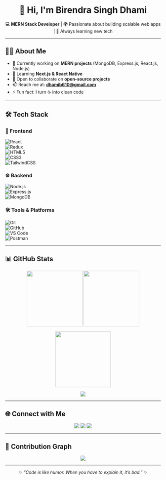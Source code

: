 <h1 align="center">👋 Hi, I'm Birendra Singh Dhami</h1>

<p align="center">
💻 <b>MERN Stack Developer</b> | 🌍 Passionate about building scalable web apps | 🚀 Always learning new tech
</p>

---

## 🧑‍💻 About Me  
- 🔭 Currently working on **MERN projects** (MongoDB, Express.js, React.js, Node.js)  
- 🌱 Learning **Next.js & React Native**  
- 👯 Open to collaborate on **open-source projects**  
- 📫 Reach me at: **dhamib610@gmail.com**  
- ⚡ Fun fact: I turn ☕ into clean code  

---

## 🛠️ Tech Stack  

### 🚀 Frontend  
![React](https://img.shields.io/badge/-React-61DAFB?style=for-the-badge&logo=react&logoColor=000)  
![Redux](https://img.shields.io/badge/-Redux-764ABC?style=for-the-badge&logo=redux&logoColor=white)  
![HTML5](https://img.shields.io/badge/-HTML5-E34F26?style=for-the-badge&logo=html5&logoColor=white)  
![CSS3](https://img.shields.io/badge/-CSS3-1572B6?style=for-the-badge&logo=css3&logoColor=white)  
![TailwindCSS](https://img.shields.io/badge/-TailwindCSS-38B2AC?style=for-the-badge&logo=tailwind-css&logoColor=white)  

### ⚙️ Backend  
![Node.js](https://img.shields.io/badge/-Node.js-339933?style=for-the-badge&logo=node.js&logoColor=white)  
![Express.js](https://img.shields.io/badge/-Express.js-000000?style=for-the-badge&logo=express&logoColor=white)  
![MongoDB](https://img.shields.io/badge/-MongoDB-47A248?style=for-the-badge&logo=mongodb&logoColor=white)  

### 🛠️ Tools & Platforms  
![Git](https://img.shields.io/badge/-Git-F05032?style=for-the-badge&logo=git&logoColor=white)  
![GitHub](https://img.shields.io/badge/-GitHub-181717?style=for-the-badge&logo=github)  
![VS Code](https://img.shields.io/badge/-VS%20Code-0078D4?style=for-the-badge&logo=visual-studio-code&logoColor=white)  
![Postman](https://img.shields.io/badge/-Postman-FF6C37?style=for-the-badge&logo=postman&logoColor=white)  

---

## 📊 GitHub Stats  

<p align="center">
  <img src="https://github-readme-stats.vercel.app/api?username=Biren07&show_icons=true&theme=radical" height="180" />
  <img src="https://github-readme-stats.vercel.app/api/top-langs/?username=Biren07&layout=compact&theme=radical" height="180" />
</p>

<p align="center">
  <img src="https://github-readme-streak-stats.herokuapp.com/?user=Biren07&theme=radical" height="180" />
</p>

<p align="center">
  <img src="https://komarev.com/ghpvc/?username=Biren07&color=blueviolet&style=flat-square" />
</p>

---

## 🌐 Connect with Me  

<p align="center">
  <a href="https://birendra-portfolio-one.vercel.app/"><img src="https://img.shields.io/badge/-Portfolio-000?style=for-the-badge&logo=firefox&logoColor=white"></a>
  <a href="https://www.linkedin.com/in/birendra-c-ingh-dhami-6264b7279/"><img src="https://img.shields.io/badge/-LinkedIn-0077B5?style=for-the-badge&logo=linkedin&logoColor=white"></a>
  <a href="mailto:dhamib610@gmail.com"><img src="https://img.shields.io/badge/-Email-D14836?style=for-the-badge&logo=gmail&logoColor=white"></a>
</p>

---

## 🐍 Contribution Graph  

<p align="center">
  <img src="https://github.com/Biren07/Biren07/blob/output/github-contribution-grid-snake.svg" />
</p>

---

<p align="center">✨ <i>“Code is like humor. When you have to explain it, it’s bad.”</i> ✨</p>

